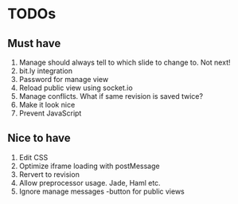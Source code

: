 
# TODOs

## Must have

1. Manage should always tell to which slide to change to. Not next!
1. bit.ly integration
1. Password for manage view
1. Reload public view  using socket.io
1. Manage conflicts. What if same revision is saved twice?
1. Make it look nice
1. Prevent JavaScript

## Nice to have

1. Edit CSS
1. Optimize iframe loading with postMessage
1. Rervert to revision
1. Allow preprocessor usage. Jade, Haml etc.
1. Ignore manage messages -button for public views
